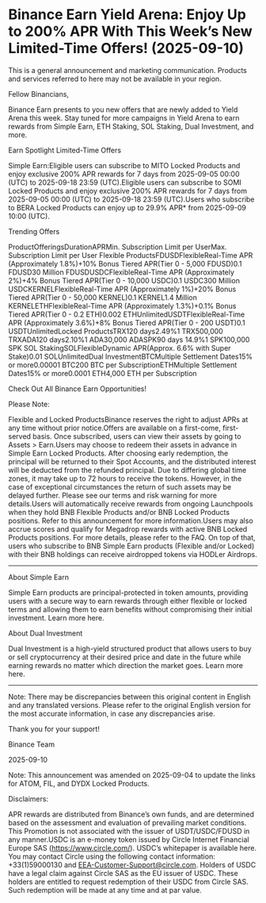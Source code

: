 # Binance Earn Yield Arena: Enjoy Up to 200% APR With This Week’s New Limited-Time Offers! (2025-09-10)

This is a general announcement and marketing communication. Products and services referred to here may not be available in your region. 

Fellow Binancians, 

Binance Earn presents to you new offers that are newly added to Yield Arena this week. Stay tuned for more campaigns in Yield Arena to earn rewards from Simple Earn, ETH Staking, SOL Staking, Dual Investment, and more.	

Earn Spotlight Limited-Time Offers

Simple Earn:Eligible users can subscribe to MITO Locked Products and enjoy exclusive 200% APR rewards for 7 days from 2025-09-05 00:00 (UTC) to 2025-09-18 23:59 (UTC).Eligible users can subscribe to SOMI Locked Products and enjoy exclusive 200% APR rewards for 7 days from 2025-09-05 00:00 (UTC) to 2025-09-18 23:59 (UTC).Users who subscribe to BERA Locked Products can enjoy up to 29.9% APR* from 2025-09-09 10:00 (UTC).

Trending Offers

ProductOfferingsDurationAPRMin. Subscription Limit per UserMax. Subscription Limit per User Flexible ProductsFDUSDFlexibleReal-Time APR (Approximately 1.8%)+10% Bonus Tiered APR(Tier 0 - 5,000 FDUSD)0.1 FDUSD30 Million FDUSDUSDCFlexibleReal-Time APR (Approximately 2%)+4% Bonus Tiered APR(Tier 0 - 10,000 USDC)0.1 USDC300 Million USDCKERNELFlexibleReal-Time APR (Approximately 1%)+20% Bonus Tiered APR(Tier 0 - 50,000 KERNEL)0.1 KERNEL1.4 Million KERNELETHFlexibleReal-Time APR (Approximately 1.3%)+0.1% Bonus Tiered APR(Tier 0 - 0.2 ETH)0.002 ETHUnlimitedUSDTFlexibleReal-Time APR (Approximately 3.6%)+8% Bonus Tiered APR(Tier 0 - 200 USDT)0.1 USDTUnlimitedLocked ProductsTRX120 days2.49%1 TRX500,000 TRXADA120 days2.10%1 ADA30,000 ADASPK90 days 14.9%1 SPK100,000 SPK SOL StakingSOLFlexibleDynamic APR(Approx. 6.6% with Super Stake)0.01 SOLUnlimitedDual InvestmentBTCMultiple Settlement Dates15% or more0.00001 BTC200 BTC per SubscriptionETHMultiple Settlement Dates15% or more0.0001 ETH4,000 ETH per Subscription

Check Out All Binance Earn Opportunities!

Please Note:

Flexible and Locked ProductsBinance reserves the right to adjust APRs at any time without prior notice.Offers are available on a first-come, first-served basis. Once subscribed, users can view their assets by going to Assets > Earn.Users may choose to redeem their assets in advance in Simple Earn Locked Products. After choosing early redemption, the principal will be returned to their Spot Accounts, and the distributed interest will be deducted from the refunded principal. Due to differing global time zones, it may take up to 72 hours to receive the tokens. However, in the case of exceptional circumstances the return of such assets may be delayed further. Please see our terms and risk warning for more details.Users will automatically receive rewards from ongoing Launchpools when they hold BNB Flexible Products and/or BNB Locked Products positions. Refer to this announcement for more information.Users may also accrue scores and qualify for Megadrop rewards with active BNB Locked Products positions. For more details, please refer to the FAQ. On top of that, users who subscribe to BNB Simple Earn products (Flexible and/or Locked) with their BNB holdings can receive airdropped tokens via HODLer Airdrops.

**********

About Simple Earn

Simple Earn products are principal-protected in token amounts, providing users with a secure way to earn rewards through either flexible or locked terms and allowing them to earn benefits without compromising their initial investment. Learn more here. 

About Dual Investment 

Dual Investment is a high-yield structured product that allows users to buy or sell cryptocurrency at their desired price and date in the future while earning rewards no matter which direction the market goes. Learn more here. 

**********

Note: There may be discrepancies between this original content in English and any translated versions. Please refer to the original English version for the most accurate information, in case any discrepancies arise. 

Thank you for your support!

Binance Team

2025-09-10

Note: This announcement was amended on 2025-09-04 to update the links for ATOM, FIL, and DYDX Locked Products.

Disclaimers: 

APR rewards are distributed from Binance’s own funds, and are determined based on the assessment and evaluation of prevailing market conditions. This Promotion is not associated with the issuer of USDT/USDC/FDUSD in any manner.USDC is an e-money token issued by Circle Internet Financial Europe SAS (https://www.circle.com/). USDC’s whitepaper is available here. You may contact Circle using the following contact information: +33(1)59000130 and EEA-Customer-Support@circle.com. Holders of USDC have a legal claim against Circle SAS as the EU issuer of USDC. These holders are entitled to request redemption of their USDC from Circle SAS. Such redemption will be made at any time and at par value.